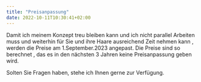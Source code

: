 ```yaml
---
title: "Preisanpassung"
date: 2022-10-11T10:30:41+02:00
---
```


Damit ich meinem Konzept treu bleiben kann und ich nicht parallel Arbeiten muss und weiterhin für Sie und ihre Haare ausreichend Zeit nehmen kann , werden die Preise am 1.September.2023 angepast.
Die Preise sind so berechnet , das es in den nächsten 3 Jahren keine Preisanpassung geben wird.

Solten Sie Fragen haben, stehe ich Ihnen gerne zur Verfügung.
